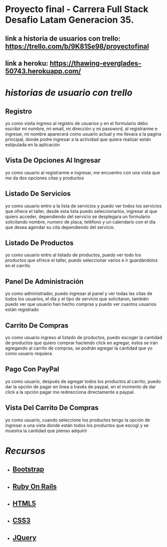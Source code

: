 # Proyecto final - Carrera Full Stack Desafio Latam Generacion 35.

## link a historia de usuarios con trello: https://trello.com/b/9K81Se98/proyectofinal

## link a heroku: https://thawing-everglades-50743.herokuapp.com/

# ***historias de usuario con trello***



## Registro

yo como visita ingreso al registro de usuarios y en el formulario       debo escribir mi nombre, mi email, mi dirección y mi password, al       registrarme e ingresar, mi nombre aparecerá como usuario actual y me    llevara a la pagina principal, donde podre ingresar a la actividad      que quiera realizar están estipulada en la aplicación

## Vista De Opciones Al Ingresar

yo como usuario al registrarme e ingresar, me encuentro con una vista    que me da dos opciones citas y productos

## Listado De Servicios
yo como usuario entro a la lista de servicios y  puedo ver todos los servicios que ofrece el taller,  desde esta lista puedo seleccionarlos, ingresar al que quiero acceder, dependiendo del servicio se desplegara un formulario solicitando nombre, numero de placa, teléfono  y un calendario con el día que desea agendar su cita dependiendo del servicio.

## Listado De Productos
yo como usuario entro al listado de productos, puedo ver todo los productos que ofrece el taller, puedo seleccionar varios e ir guardándolos en el carrito.

## Panel De Administración
yo como administrador, puedo ingresar al panel y ver todas las citas de todos los usuarios, el día y el tipo de servicio que solicitaron, también puedo ver que usuario han hecho compras y puedo ver cuantos usuarios están registrado

## Carrito De Compras
yo como usuario ingreso al listado de productos, puedo escoger la cantidad de productos que quiero comprar haciendo click en agregar, estos se irán agregando al carrito de compras, se podrán agregar la cantidad que yo como usuario requiera.

## Pago Con PayPal
yo como usuario, después de agregar todos los productos al carrito, puedo dar la opción de pagar en linea a través de paypal, en el momento de dar click a la opción pagar me redirecciona directamente a paypal.

## Vista Del Carrito De Compras
yo como usuario, cuando seleccione los productos tengo la opción de ingresar a una vista donde están todos los productos que escogí y se muestra la cantidad que pienso adquirir

# ***Recursos***

 - ##  [Bootstrap](https://getbootstrap.com/)
 - ## [Ruby On Rails](https://rubyonrails.org/)



 - ## [HTML5](https://www.w3schools.com/html/)
 - ## [CSS3](https://www.w3schools.com/css/)



 - ## [JQuery](https://jquery.com/)
